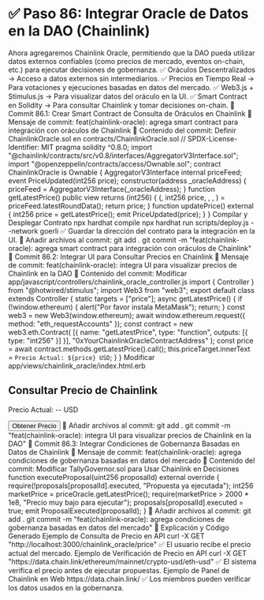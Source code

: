 # ✅ Paso 86: Integrar Oracle de Datos en la DAO (Chainlink)

Ahora agregaremos Chainlink Oracle, permitiendo que la DAO pueda utilizar datos externos confiables (como precios de mercado, eventos on-chain, etc.) para ejecutar decisiones de gobernanza.
✅ Oráculos Descentralizados → Acceso a datos externos sin intermediarios.
✅ Precios en Tiempo Real → Para votaciones y ejecuciones basadas en datos del mercado.
✅ Web3.js + Stimulus.js → Para visualizar datos del oráculo en la UI.
✅ Smart Contract en Solidity → Para consultar Chainlink y tomar decisiones on-chain.
📌 Commit 86.1: Crear Smart Contract de Consulta de Oráculos en Chainlink
🔹 Mensaje de commit:
feat(chainlink-oracle): agrega smart contract para integración con oráculos de Chainlink
🔹 Contenido del commit:
Definir ChainlinkOracle.sol en contracts/ChainlinkOracle.sol
// SPDX-License-Identifier: MIT
pragma solidity ^0.8.0;
import "@chainlink/contracts/src/v0.8/interfaces/AggregatorV3Interface.sol";
import "@openzeppelin/contracts/access/Ownable.sol";
contract ChainlinkOracle is Ownable {
    AggregatorV3Interface internal priceFeed;
    event PriceUpdated(int256 price);
    constructor(address _oracleAddress) {
        priceFeed = AggregatorV3Interface(_oracleAddress);
    }
    function getLatestPrice() public view returns (int256) {
        (, int256 price, , , ) = priceFeed.latestRoundData();
        return price;
    }
    function updatePrice() external {
        int256 price = getLatestPrice();
        emit PriceUpdated(price);
    }
}
Compilar y Desplegar Contrato
npx hardhat compile
npx hardhat run scripts/deploy.js --network goerli
✅ Guardar la dirección del contrato para la integración en la UI.
🔹 Añadir archivos al commit:
git add .
git commit -m "feat(chainlink-oracle): agrega smart contract para integración con oráculos de Chainlink"
📌 Commit 86.2: Integrar UI para Consultar Precios en Chainlink
🔹 Mensaje de commit:
feat(chainlink-oracle): integra UI para visualizar precios de Chainlink en la DAO
🔹 Contenido del commit:
Modificar app/javascript/controllers/chainlink_oracle_controller.js
import { Controller } from "@hotwired/stimulus";
import Web3 from "web3";
export default class extends Controller {
  static targets = ["price"];
  async getLatestPrice() {
    if (!window.ethereum) {
      alert("Por favor instala MetaMask");
      return;
    }
    const web3 = new Web3(window.ethereum);
    await window.ethereum.request({ method: "eth_requestAccounts" });
    const contract = new web3.eth.Contract(
      [{ name: "getLatestPrice", type: "function", outputs: [{ type: "int256" }] }],
      "0xYourChainlinkOracleContractAddress"
    );
    const price = await contract.methods.getLatestPrice().call();
    this.priceTarget.innerText = `Precio Actual: ${price} USD`;
  }
}
Modificar app/views/chainlink_oracle/index.html.erb
<h2>Consultar Precio de Chainlink</h2>
<p data-chainlink-oracle-target="price">Precio Actual: -- USD</p>
<button data-controller="chainlink-oracle" data-action="click->chainlink-oracle#getLatestPrice">
  Obtener Precio
</button>
🔹 Añadir archivos al commit:
git add .
git commit -m "feat(chainlink-oracle): integra UI para visualizar precios de Chainlink en la DAO"
📌 Commit 86.3: Integrar Condiciones de Gobernanza Basadas en Datos de Chainlink
🔹 Mensaje de commit:
feat(chainlink-oracle): agrega condiciones de gobernanza basadas en datos del mercado
🔹 Contenido del commit:
Modificar TallyGovernor.sol para Usar Chainlink en Decisiones
function executeProposal(uint256 proposalId) external override {
    require(!proposals[proposalId].executed, "Propuesta ya ejecutada");
    int256 marketPrice = priceOracle.getLatestPrice();
    require(marketPrice > 2000 * 1e8, "Precio muy bajo para ejecutar");
    proposals[proposalId].executed = true;
    emit ProposalExecuted(proposalId);
}
🔹 Añadir archivos al commit:
git add .
git commit -m "feat(chainlink-oracle): agrega condiciones de gobernanza basadas en datos del mercado"
📝 Explicación y Código Generado
Ejemplo de Consulta de Precio en API
curl -X GET "http://localhost:3000/chainlink_oracle/price"
✅ El usuario recibe el precio actual del mercado.
Ejemplo de Verificación de Precio en API
curl -X GET "https://data.chain.link/ethereum/mainnet/crypto-usd/eth-usd"
✅ El sistema verifica el precio antes de ejecutar propuestas.
Ejemplo de Panel de Chainlink en Web
https://data.chain.link/
✅ Los miembros pueden verificar los datos usados en la gobernanza.
